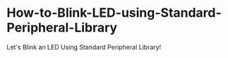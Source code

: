 # How-to-Blink-LED-using-Standard-Peripheral-Library
Let's Blink an LED Using Standard Peripheral Library!

